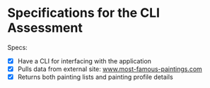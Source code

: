 # Specifications for the CLI Assessment

Specs:
- [x] Have a CLI for interfacing with the application
- [x] Pulls data from external site: www.most-famous-paintings.com
- [x] Returns both painting lists and painting profile details
